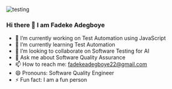 


![testing](https://github.com/AdegboyeFadeke/AdegboyeFadeke/assets/70214909/5e107381-cc68-4555-80e1-f32d22820101)


### Hi there 👋 I am Fadeke Adegboye

<!--
**AdegboyeFadeke/AdegboyeFadeke** is a ✨ _special_ ✨ repository because its `README.md` (this file) appears on your GitHub profile.

Here are some ideas to get you started:-->

- 🔭 I’m currently working on Test Automation using JavaScript
- 🌱 I’m currently learning Test Automation
- 👯 I’m looking to collaborate on Software Testing for AI
- 💬 Ask me about Software Quality Assurance
- 📫 How to reach me: fadekeadegboye22@gmail.com
- 😄 Pronouns: Software Quality Engineer
- ⚡ Fun fact: I am a fun person






